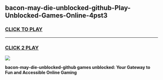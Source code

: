 
## bacon-may-die-unblocked-github-Play-Unblocked-Games-Online-4pst3
<h3>
<a href="https://premium76.site?title=bacon-may-die-unblocked-github&ref=25A">CLICK TO PLAY</a></h3>
<hr>

<h3>
<a href="https://premium76.site?title=bacon-may-die-unblocked-github&ref=25A">CLICK 2 PLAY</a>
  
</h3>

<a href="https://premium76.site?title=bacon-may-die-unblocked-github&ref=25A"><img src="https://clearcache.store/games.png"></a>


**bacon-may-die-unblocked-github games unblocked: Your Gateway to Fun and Accessible Online Gaming**
